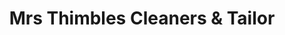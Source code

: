 ---
title: "Mrs Thimbles Cleaners & Tailor"
url: /wayne/mrs-thimbles-cleaners-und-tailor/
shop: Wäscherei
---